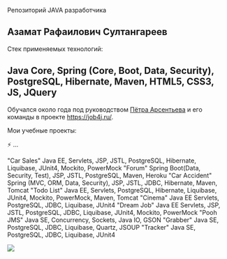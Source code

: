 Репозиторий JAVA разработчика

## Азамат Рафаилович Султангареев

Стек применяемых технологий:
## Java Core, Spring (Core, Boot, Data, Security), PostgreSQL, Hibernate, Maven, HTML5, CSS3, JS, JQuery

Обучался около года под руководством [Пётра Арсентьева](https://github.com/peterarsentev) и его команды в проекте https://job4j.ru/.

Мои учебные проекты:

⚡ ...

"Car Sales" Java EE, Servlets, JSP, JSTL, PostgreSQL, Hibernate, Liquibase, JUnit4, Mockito, PowerMock
"Forum" Spring Boot(Data, Security, Test), JSP, JSTL, PostgreSQL, Maven, Heroku
"Car Accident" Spring (MVC, ORM, Data, Security), JSP, JSTL, JDBC, Hibernate, Maven, Tomcat
"Todo List" Java EE, Servlets, PostgreSQL, Hibernate, Liquibase, JUnit4, Mockito, PowerMock, Maven, Tomcat
"Cinema" Java EE Servlets, PostgreSQL, JDBC, Liquibase, JUnit4
"Dream Job" Java EE Servlets, JSP, JSTL, PostgreSQL, JDBC, Liquibase, JUnit4, Mockito, PowerMock
"Pooh JMS" Java SE, Concurrency, Sockets, Java IO, GSON
"Grabber" Java SE, PostgreSQL, JDBC, Liquibase, Quartz, JSOUP
"Tracker" Java SE, PostgreSQL, JDBC, Liquibase, JUnit4

![](https://komarev.com/ghpvc/?username=Azamat-Sult&color=brightgreen&style=plastic)
